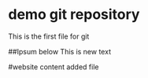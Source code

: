 # demo git repository

This is the first file for git

##Ipsum below
This is new text

#website content
added file
